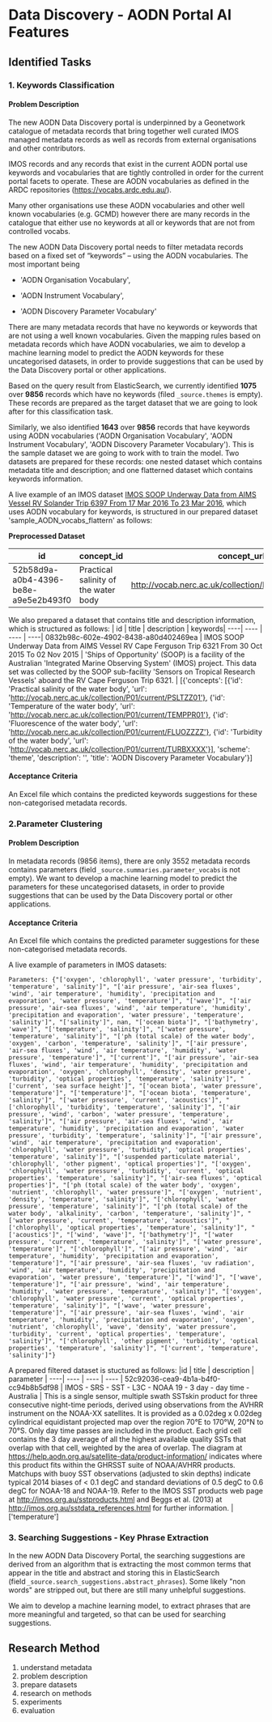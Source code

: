 # Data Discovery - AODN Portal AI Features
## Identified Tasks
### 1. Keywords Classification
#### Problem Description

The new AODN Data Discovery portal is underpinned by a Geonetwork catalogue of metadata records that bring together well curated IMOS managed metadata records as well as records from external organisations and other contributors. 

IMOS records and any records that exist in the current AODN portal use keywords and vocabularies that are tightly controlled in order for the current portal facets to operate.  These are AODN vocabularies as defined in the ARDC repositories (https://vocabs.ardc.edu.au/).

Many other organisations use these AODN vocabularies and other well known vocabularies (e.g. GCMD) however there are many records in the catalogue that either use no keywords at all or keywords that are not from controlled vocabs.

The new AODN Data Discovery portal needs to filter metadata records based on a fixed set of “keywords” – using the AODN vocabularies.  The most important being 

- 'AODN Organisation Vocabulary',  

- 'AODN Instrument Vocabulary', 

- 'AODN Discovery Parameter Vocabulary'  

There are many metadata records that have no keywords or keywords that are not using a well known vocabularies. Given the mapping rules based on metadata records which have AODN vocabularies, we aim to develop a machine learning model to predict the AODN keywords for these uncategorised datasets, in order to provide suggestions that can be used by the Data Discovery portal or other applications.

Based on the query result from ElasticSearch, we currently identified **1075** over **9856** records which have no keywords (filed `_source.themes` is empty). These records are prepared as the target dataset that we are going to look after for this classification task.

Similarly, we also identified **1643** over **9856** records that have keywords using AODN vocabularies ('AODN Organisation Vocabulary', 'AODN Instrument Vocabulary', 'AODN Discovery Parameter Vocabulary'). This is the sample dataset we are going to work with to train the model. Two datasets are prepared for these records: one nested dataset which contains metadata title and description; and one flatterned dataset which contains keywords information.

A live example of an IMOS dataset [IMOS SOOP Underway Data from AIMS Vessel RV Solander Trip 6397 From 17 Mar 2016 To 23 Mar 2016](https://geonetwork-edge.edge.aodn.org.au/geonetwork/srv/eng/catalog.search#/metadata/52b58d9a-a0b4-4396-be8e-a9e5e2b493f0/formatters/xsl-view?root=div&view=advanced), which uses AODN vocabulary for keywords, is structured in our prepared dataset 'sample_AODN_vocabs_flattern' as follows:

**Preprocessed Dataset**

|id  | concept_id | concept_url | vocabolary|
----| ---- | ---- | ----|
52b58d9a-a0b4-4396-be8e-a9e5e2b493f0 | Practical salinity of the water body | http://vocab.nerc.ac.uk/collection/P01/current/PSLTZZ01 | AODN Discovery Parameter Vocabulary

We also prepared a dataset that contains title and description information, which is structured as follows:
| id | title | description | keywords|
----| ---- | ---- | ----|
0832b98c-602e-4902-8438-a80d402469ea | IMOS SOOP Underway Data from AIMS Vessel RV Cape Ferguson Trip 6321 From 30 Oct 2015 To 02 Nov 2015 | 'Ships of Opportunity' (SOOP) is a facility of the Australian 'Integrated Marine Observing System' (IMOS) project. This data set was collected by the SOOP sub-facility 'Sensors on Tropical Research Vessels' aboard the RV Cape Ferguson Trip 6321. | [{'concepts': [{'id': 'Practical salinity of the water body', 'url': 'http://vocab.nerc.ac.uk/collection/P01/current/PSLTZZ01'}, {'id': 'Temperature of the water body', 'url': 'http://vocab.nerc.ac.uk/collection/P01/current/TEMPPR01'}, {'id': 'Fluorescence of the water body', 'url': 'http://vocab.nerc.ac.uk/collection/P01/current/FLUOZZZZ'}, {'id': 'Turbidity of the water body', 'url': 'http://vocab.nerc.ac.uk/collection/P01/current/TURBXXXX'}], 'scheme': 'theme', 'description': '', 'title': 'AODN Discovery Parameter Vocabulary'}]

#### Acceptance Criteria
An Excel file which contains the predicted keywords suggestions for these non-categorised metadata records. 

### 2.Parameter Clustering

#### Problem Description
In metadata records (9856 items), there are only 3552 metadata records contains parameters (field `_source.summaries.parameter_vocabs` is not empty). We want to develop a machine learning model to predict the parameters for these uncategorised datasets, in order to provide suggestions that can be used by the Data Discovery portal or other applications.

#### Acceptance Criteria
An Excel file which contains the predicted parameter suggestions for these non-categorised metadata records.

A live example of parameters in IMOS datasets:
```
Parameters: {"['oxygen', 'chlorophyll', 'water pressure', 'turbidity', 'temperature', 'salinity']", "['air pressure', 'air-sea fluxes', 'wind', 'air temperature', 'humidity', 'precipitation and evaporation', 'water pressure', 'temperature']", "['wave']", "['air pressure', 'air-sea fluxes', 'wind', 'air temperature', 'humidity', 'precipitation and evaporation', 'water pressure', 'temperature', 'salinity']", "['salinity']", nan, "['ocean biota']", "['bathymetry', 'wave']", "['temperature', 'salinity']", "['water pressure', 'temperature', 'salinity']", "['ph (total scale) of the water body', 'oxygen', 'carbon', 'temperature', 'salinity']", "['air pressure', 'air-sea fluxes', 'wind', 'air temperature', 'humidity', 'water pressure', 'temperature']", "['current']", "['air pressure', 'air-sea fluxes', 'wind', 'air temperature', 'humidity', 'precipitation and evaporation', 'oxygen', 'chlorophyll', 'density', 'water pressure', 'turbidity', 'optical properties', 'temperature', 'salinity']", "['current', 'sea surface height']", "['ocean biota', 'water pressure', 'temperature']", "['temperature']", "['ocean biota', 'temperature', 'salinity']", "['water pressure', 'current', 'acoustics']", "['chlorophyll', 'turbidity', 'temperature', 'salinity']", "['air pressure', 'wind', 'carbon', 'water pressure', 'temperature', 'salinity']", "['air pressure', 'air-sea fluxes', 'wind', 'air temperature', 'humidity', 'precipitation and evaporation', 'water pressure', 'turbidity', 'temperature', 'salinity']", "['air pressure', 'wind', 'air temperature', 'precipitation and evaporation', 'chlorophyll', 'water pressure', 'turbidity', 'optical properties', 'temperature', 'salinity']", "['suspended particulate material', 'chlorophyll', 'other pigment', 'optical properties']", "['oxygen', 'chlorophyll', 'water pressure', 'turbidity', 'current', 'optical properties', 'temperature', 'salinity']", "['air-sea fluxes', 'optical properties']", "['ph (total scale) of the water body', 'oxygen', 'nutrient', 'chlorophyll', 'water pressure']", "['oxygen', 'nutrient', 'density', 'temperature', 'salinity']", "['chlorophyll', 'water pressure', 'temperature', 'salinity']", "['ph (total scale) of the water body', 'alkalinity', 'carbon', 'temperature', 'salinity']", "['water pressure', 'current', 'temperature', 'acoustics']", "['chlorophyll', 'optical properties', 'temperature', 'salinity']", "['acoustics']", "['wind', 'wave']", "['bathymetry']", "['water pressure', 'current', 'temperature', 'salinity']", "['water pressure', 'temperature']", "['chlorophyll']", "['air pressure', 'wind', 'air temperature', 'humidity', 'precipitation and evaporation', 'temperature']", "['air pressure', 'air-sea fluxes', 'uv radiation', 'wind', 'air temperature', 'humidity', 'precipitation and evaporation', 'water pressure', 'temperature']", "['wind']", "['wave', 'temperature']", "['air pressure', 'wind', 'air temperature', 'humidity', 'water pressure', 'temperature', 'salinity']", "['oxygen', 'chlorophyll', 'water pressure', 'current', 'optical properties', 'temperature', 'salinity']", "['wave', 'water pressure', 'temperature']", "['air pressure', 'air-sea fluxes', 'wind', 'air temperature', 'humidity', 'precipitation and evaporation', 'oxygen', 'nutrient', 'chlorophyll', 'wave', 'density', 'water pressure', 'turbidity', 'current', 'optical properties', 'temperature', 'salinity']", "['chlorophyll', 'other pigment', 'turbidity', 'optical properties', 'temperature', 'salinity']", "['current', 'temperature', 'salinity']"}
```

A prepared filtered dataset is stuctured as follows:
|id | title | description | parameter |
----| ---- | ---- | ---- |
52c92036-cea9-4b1a-b4f0-cc94b8b5df98 | IMOS - SRS - SST - L3C - NOAA 19 - 3 day - day time - Australia | This is a single sensor, multiple swath SSTskin product for three consecutive night-time periods, derived using observations from the AVHRR instrument on the NOAA-XX satellites. It is provided as a 0.02deg x 0.02deg cylindrical equidistant projected map over the region 70°E to 170°W, 20°N to 70°S.  Only day time passes are included in the product. Each grid cell contains the 3 day average of all the highest available quality SSTs that overlap with that cell, weighted by the area of overlap.  The diagram at  https://help.aodn.org.au/satellite-data/product-information/ indicates where this product fits within the GHRSST suite of NOAA/AVHRR products. Matchups with buoy SST observations (adjusted to skin depths) indicate typical 2014 biases of < 0.1 degC and standard deviations of 0.5 degC to 0.6 degC for NOAA-18 and NOAA-19.  Refer to the IMOS SST products web page at http://imos.org.au/sstproducts.html and Beggs et al. (2013) at http://imos.org.au/sstdata_references.html for further information. | ['temperature']

### 3. Searching Suggestions - Key Phrase Extraction
In the new AODN Data Discovery Portal, the searching suggestions are derived from an algorithm that is extracting the most common terms that appear in the title and abstract and storing this in ElasticSearch (field `_source.search_suggestions.abstract_phrases`). Some likely "non words" are stripped out, but there are still many unhelpful suggestions.

We aim to develop a machine learning model, to extract phrases that are more meaningful and targeted, so that can be used for searching suggestions. 

## Research Method
1. understand metadata
2. problem description
3. prepare datasets
4. research on methods
5. experiments
6. evaluation